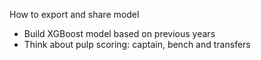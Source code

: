 
How to export and share model

- Build XGBoost model based on previous years
- Think about pulp scoring: captain, bench and transfers